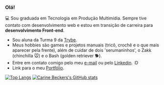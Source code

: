 ### Olá! 

💻  Sou graduada em Tecnologia em Produção Multimídia. Sempre tive contato com desenvolvimento web e estou em transição de carreira para **desenvolvimento Front-end**.

- Sou aluna da Turma 9 da [Trybe](https://www.betrybe.com/).
- Meus hobbies são games e projetos manuais (tricô, crochê e o que mais aparecer pela frente), além de cuidar de dois 'serumaninhos', o Zakk (chinchilla 🐭) e o Bash (golden retriever 🐕).
- Entre em contato comigo pelo meu [e-mail](mailto:caarine.m@gmail.com) ou pelo [Linkedin](https://www.linkedin.com/in/carine-meyer-becker-a14a4b57/). :D
- Link para o meu [Portfólio](https://carinebecker.github.io).


[![Top Langs](https://github-readme-stats.vercel.app/api/top-langs/?username=carinebecker&layout=compact&theme=dracula)](https://github.com/carinebecker/github-readme-stats)
[![Carine Beckers's GitHub stats](https://github-readme-stats.vercel.app/api?username=carinebecker&count_private=true&show_icons=true&theme=dracula)](https://github.com/carinebecker/github-readme-stats)
